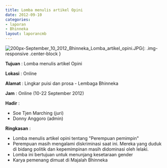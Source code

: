 ```yaml
---
title: Lomba menulis artikel Opini
date: 2012-09-10
categories:
- laporan
- Bhinneka
layout: laporancmb
---
```

	
![200px-September_10_2012_Bhinneka_Lomba_artikel_opini.JPG](/uploads/200px-September_10_2012_Bhinneka_Lomba_artikel_opini.JPG){: .img-responsive .center-block }	
	
**Tujuan** :	Lomba menulis artikel Opini
	
**Lokasi** :	Online
	
**Alamat** : 	Lingkar puisi dan prosa - Lembaga Bhinneka
	
**Jam** :	Online (10-22 September 2012)
	
**Hadir** :	
*	Soe Tjen Marching (juri)
*	Donny Anggoro (admin)

**Ringkasan** :	
*	Lomba menulis artikel opini tentang "Perempuan pemimpin"
*	Perempuan masih mengalami diskriminasi saat ini. Mereka yang duduk di bidang politik dan kepemimpinan masih didominasi oleh lelaki.
*	Lomba ini bertujuan untuk menunjang kesetaraan gender
*	Karya pemenang dimuat di Majalah Bhinneka
